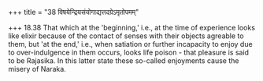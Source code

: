 +++
title = "38 विषयेन्द्रियसंयोगाद्यत्तदग्रेऽमृतोपमम्"

+++
18.38 That which at the 'beginning,' i.e., at the time of experience
looks like elixir because of the contact of senses with their objects
agreable to them, but 'at the end,' i.e., when satiation or further
incapacity to enjoy due to over-indulgence in them occurs, looks life
poison - that pleasure is said to be Rajasika. In this latter state
these so-called enjoyments cause the misery of Naraka.
